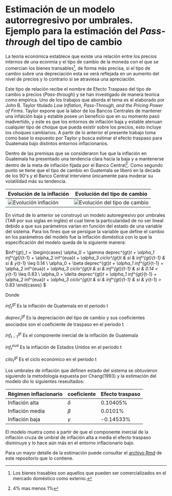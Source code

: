 # Estimación de un modelo autorregresivo por umbrales. Ejemplo para la estimación del _Pass-through_ del tipo de cambio

La teoría económica establece que existe una relación entre los precios internos de una econmía y el tipo de cambio de la moneda con el que se comercian los bienes transables[^1], de forma más precisa, si el tipo de cambio subre una depreciación esta se verá reflejada en un aumento del nivel de precios y lo contrario si se atraviesa una apreciación.

Este tipo de relación recibe el nombre de Efecto Traspaso del tipo de cambio a precios (_Pass-through_) y se han investigado de manera teorica como empírica. Uno de los trabajos que aborda el tema es el elaborado por John B. Taylor titulado _Low Inflation, Pass-Through, and the Pricing Power of Firms_. Taylor expone que la labor de los Bancos Centrales de mantener una infalción baja y estable posee un beneficio que en su momento pasó inadvertido, y este es que los entornos de inflación baja y estable atenuan cualquier tipo de choque que pueda existir sobre los precios, esto incluye los choques cambiarios. A partir de lo anterior el presente trabajo toma como base lo expuesto por Taylor y busca estimar el efecto traspaso para Guatemala bajo distintos entornos inflacionarios.


Dentro de las premisas que se consideraron fue que la inflación en Guatemala ha presentado una tendencia clara hacia la baja y a mantenerse dentro de la meta de inflación fijada por el Banco Central[^2]. Como segundo punto se tiene que el tipo de cambio en Guatemala se liberó en la decada de los 90's y el Banco Central interviene únicamente para moderar su volatilidad más su tendencia.

|Evolución de la inflación| Evolución del tipo de cambio|
|-------------------------|-----------------------------|
|![Evolución inflación](https://github.com/jorgeorenos/Pass-through-R/blob/master/Im%C3%A1genes/Evoluci%C3%B3n%20inflaci%C3%B3n.svg)| ![Evolución del tipo de cambio](https://github.com/jorgeorenos/Pass-through-R/blob/master/Im%C3%A1genes/Evoluci%C3%B3n%20del%20tipo%20de%20cambio.svg) |

En virtud de lo anterior se construyó un modelo autoregresivo por umbrales (TAR  por sus siglas en inglés) el cual tiene la particularidad de no ser lineal debido a que sus parámetros varían en función del estado de una variable del sistema. Para los fines que se persigue la variable que define el cambio en los parámetros del modelo fue la inflación doméstica con lo que la especificación del modelo queda de la siguiente manera:



$inf^{gt}_t =  \begin{cases}
    \alpha_0 + \gamma deprec^{gt}_t  + \alpha_1 inf^{gt}_{t-1} + \alpha_2 inf^{eua}_t + \alpha_3 ciclo^{gt}_t & si & inf^{gt}_{t-1} & si & y_{t-1} \leq 0.14 \\
    \alpha_0 + \beta deprec^{gt}_t  + \alpha_1 inf^{gt}_{t-1} + \alpha_2 inf^{eua}_t + \alpha_3 ciclo^{gt}_t & si & inf^{gt}_{t-1} & si & 0.14 < y_{t-1} \leq 0.83 \\
    \alpha_0 + \delta deprec^{gt}_t  + \alpha_1 inf^{gt}_{t-1} + \alpha_2 inf^{eua}_t + \alpha_3 ciclo^{gt}_t & si & inf^{gt}_{t-1} & si & y_{t-1} > 0.83
\end{cases}
$

$\text{Donde}$

$inf^{gt}_t \text{ Es la inflación de Guatemala en el periodo t}$

$deprec^{gt}_t \text{ Es la depreciación del tipo de cambio y sus coeficientes asociados son el coeficiente de traspaso en el periodo t}$

$inf^{gt}_{t-1} \text{ Es el componente inercial de la inflación de Guatemala}$

$inf^{eua}_t \text{ Es la inflación de Estados Unidos en el periodo t}$

$cilo^{gt}_t \text{ Es el ciclo económico en el periodo t}$

Los umbrales de inflación que definen estado del sistema se obtuvieron siguiendo la metodología expuesta por Chang(1993) y la estimación del modelo dio lo siguientes reseultados:

Régimen inflacionario                                      |coeficiente       |Efecto traspaso
-----------------------------------------------------------|------------------|---------------
Inflación alta                                             |$\delta$          | 0.10405%
Inflación media                                            |$\beta$           | 0.0101%
Inflación baja                                             |$\gamma$          |-0.14533%
                                           
El modelo muetra como a partir de que el componente inercial de la inflación cruza de umbral de inflación alta a media el efecto traspaso disminuye y lo hace aún más en el entorno inflacionario bajo.

Para un mayor detalle de la estimación puede consultar el [archivo Rmd](https://github.com/jorgeorenos/Pass-through-R/blob/master/C%C3%B3digo/Estimaci%C3%B3n%20TAR%20Chan%20mensuales.Rmd) de este repositorio que lo contiene.

[^1]: Los bienes trasables son aquellos que pueden ser comercializados en el mercado doméstico como externo.
[^2]: 4% mas menos 1%
